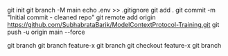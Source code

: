 git init
git branch -M main
echo .env >> .gitignore
git add .
git commit -m "Initial commit - cleaned repo"
git remote add origin https://github.com/SubhabrataBarik/ModelContextProtocol-Training.git
git push -u origin main --force


git branch
git branch feature-x
git branch
git checkout feature-x
git branch

